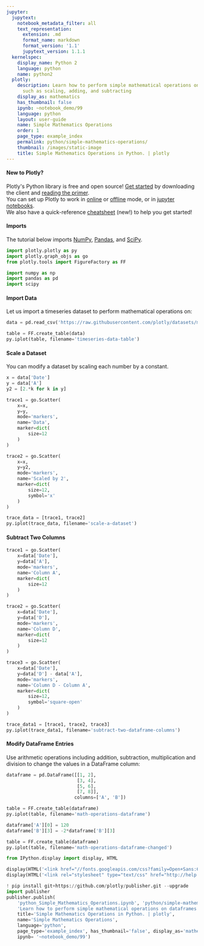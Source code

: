 ```yaml
---
jupyter:
  jupytext:
    notebook_metadata_filter: all
    text_representation:
      extension: .md
      format_name: markdown
      format_version: '1.1'
      jupytext_version: 1.1.1
  kernelspec:
    display_name: Python 2
    language: python
    name: python2
  plotly:
    description: Learn how to perform simple mathematical operations on dataframes
      such as scaling, adding, and subtracting
    display_as: mathematics
    has_thumbnail: false
    ipynb: ~notebook_demo/99
    language: python
    layout: user-guide
    name: Simple Mathematics Operations
    order: 1
    page_type: example_index
    permalink: python/simple-mathematics-operations/
    thumbnail: /images/static-image
    title: Simple Mathematics Operations in Python. | plotly
---
```


#### New to Plotly?
Plotly's Python library is free and open source! [Get started](https://plot.ly/python/getting-started/) by downloading the client and [reading the primer](https://plot.ly/python/getting-started/).
<br>You can set up Plotly to work in [online](https://plot.ly/python/getting-started/#initialization-for-online-plotting) or [offline](https://plot.ly/python/getting-started/#initialization-for-offline-plotting) mode, or in [jupyter notebooks](https://plot.ly/python/getting-started/#start-plotting-online).
<br>We also have a quick-reference [cheatsheet](https://images.plot.ly/plotly-documentation/images/python_cheat_sheet.pdf) (new!) to help you get started!


#### Imports
The tutorial below imports [NumPy](http://www.numpy.org/), [Pandas](https://plot.ly/pandas/intro-to-pandas-tutorial/), and [SciPy](https://www.scipy.org/).

```python
import plotly.plotly as py
import plotly.graph_objs as go
from plotly.tools import FigureFactory as FF

import numpy as np
import pandas as pd
import scipy
```

#### Import Data
Let us import a timeseries dataset to perform mathematical operations on:

```python
data = pd.read_csv('https://raw.githubusercontent.com/plotly/datasets/master/timeseries.csv')

table = FF.create_table(data)
py.iplot(table, filename='timeseries-data-table')
```

#### Scale a Dataset
You can modify a dataset by scaling each number by a constant.

```python
x = data['Date']
y = data['A']
y2 = [2.*k for k in y]

trace1 = go.Scatter(
    x=x,
    y=y,
    mode='markers',
    name='Data',
    marker=dict(
        size=12
    )
)

trace2 = go.Scatter(
    x=x,
    y=y2,
    mode='markers',
    name='Scaled by 2',
    marker=dict(
        size=12,
        symbol='x'
    )
)

trace_data = [trace1, trace2]
py.iplot(trace_data, filename='scale-a-dataset')
```

#### Subtract Two Columns

```python
trace1 = go.Scatter(
    x=data['Date'],
    y=data['A'],
    mode='markers',
    name='Column A',
    marker=dict(
        size=12
    )
)

trace2 = go.Scatter(
    x=data['Date'],
    y=data['D'],
    mode='markers',
    name='Column D',
    marker=dict(
        size=12
    )
)

trace3 = go.Scatter(
    x=data['Date'],
    y=data['D'] - data['A'],
    mode='markers',
    name='Column D - Column A',
    marker=dict(
        size=12,
        symbol='square-open'
    )
)

trace_data1 = [trace1, trace2, trace3]
py.iplot(trace_data1, filename='subtract-two-dataframe-columns')
```

#### Modify DataFrame Entries
Use arithmetic operations including addition, subtraction, multiplication and division to change the values in a DataFrame column:

```python
dataframe = pd.DataFrame([[1, 2],
                          [3, 4],
                          [5, 6],
                          [7, 8]],
                         columns=['A', 'B'])

table = FF.create_table(dataframe)
py.iplot(table, filename='math-operations-dataframe')
```

```python
dataframe['A'][0] = 120
dataframe['B'][3] = -2*dataframe['B'][3]

table = FF.create_table(dataframe)
py.iplot(table, filename='math-operations-dataframe-changed')
```

```python
from IPython.display import display, HTML

display(HTML('<link href="//fonts.googleapis.com/css?family=Open+Sans:600,400,300,200|Inconsolata|Ubuntu+Mono:400,700" rel="stylesheet" type="text/css" />'))
display(HTML('<link rel="stylesheet" type="text/css" href="http://help.plot.ly/documentation/all_static/css/ipython-notebook-custom.css">'))

! pip install git+https://github.com/plotly/publisher.git --upgrade
import publisher
publisher.publish(
    'python_Simple_Mathematics_Operations.ipynb', 'python/simple-mathematics-operations/', 'Simple Mathematics Operations | plotly',
    'Learn how to perform simple mathematical operations on dataframes such as scaling, adding, and subtracting',
    title='Simple Mathematics Operations in Python. | plotly',
    name='Simple Mathematics Operations',
    language='python',
    page_type='example_index', has_thumbnail='false', display_as='mathematics', order=1,
    ipynb= '~notebook_demo/99')
```

```python

```